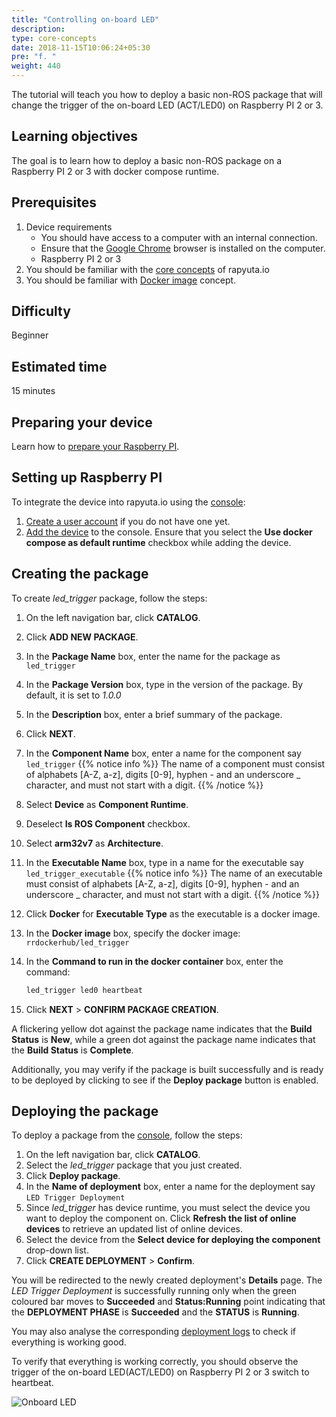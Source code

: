 ```yaml
---
title: "Controlling on-board LED"
description:
type: core-concepts
date: 2018-11-15T10:06:24+05:30
pre: "f. "
weight: 440
---
```

The tutorial will teach you how to deploy a basic non-ROS package that will change
the trigger of the on-board LED (ACT/LED0) on Raspberry PI 2 or 3.

## Learning objectives
The goal is to learn how to deploy a basic non-ROS package on a
Raspberry PI 2 or 3 with docker compose runtime.

## Prerequisites
1. Device requirements
	* You should have access to a computer with an internal connection.
	* Ensure that the [Google Chrome](https://www.google.com/chrome/) browser
	  is installed on the computer.
	* Raspberry PI 2 or 3
2. You should be familiar with the [core concepts](/core-concepts) of rapyuta.io
3. You should be familiar with
   [Docker image](https://docs.docker.com/v17.09/engine/userguide/storagedriver/imagesandcontainers/)
   concept.

## Difficulty
Beginner

## Estimated time
15 minutes

## Preparing your device
Learn how to [prepare your Raspberry PI](/getting-started/prepare-raspberry-pi).

## Setting up Raspberry PI
To integrate the device into rapyuta.io using the [console](https://console.rapyuta.io):

1. [Create a user account](/getting-started/create-new-user) if you do not
   have one yet.
2. [Add the device](/getting-started/add-new-device) to the console.
   Ensure that you select the **Use docker compose as default runtime** checkbox
   while adding the device.

## Creating the package
To create *led_trigger* package, follow the steps:

1. On the left navigation bar, click **CATALOG**.
2. Click **ADD NEW PACKAGE**.
3. In the **Package Name** box, enter the name for the package as `led_trigger`
4. In the **Package Version** box, type in the version of the package. By default, it is set to _1.0.0_
5. In the **Description** box, enter a brief summary of the package.
6. Click **NEXT**.
7. In the **Component Name** box, enter a name for the component say `led_trigger`
{{% notice info %}}
The name of a component must consist of alphabets [A-Z, a-z], digits [0-9], hyphen -
and an underscore _ character, and must not start with a digit.
{{% /notice %}}
8. Select **Device** as **Component Runtime**.
9.  Deselect **Is ROS Component** checkbox.
10. Select **arm32v7** as **Architecture**.
11. In the **Executable Name** box, type in a name for the executable say `led_trigger_executable`
{{% notice info %}}
The name of an executable must consist of alphabets [A-Z, a-z], digits [0-9], hyphen -
and an underscore _ character, and must not start with a digit.
{{% /notice %}}
12. Click **Docker** for **Executable Type** as the executable is a docker image.
13. In the **Docker image** box, specify the docker image: `rrdockerhub/led_trigger`
14. In the **Command to run in the docker container** box, enter the command:
	```bash
	led_trigger led0 heartbeat
	```

15. Click **NEXT** > **CONFIRM PACKAGE CREATION**.

A flickering yellow dot against the package name indicates that the **Build Status**
is **New**, while a green dot against the package name indicates that the **Build
Status** is **Complete**.

Additionally, you may verify if the package is built successfully and is ready
to be deployed by clicking to see if the **Deploy package** button is enabled.

## Deploying the package
To deploy a package from the [console](https://console.rapyuta.io),
follow the steps:

1. On the left navigation bar, click **CATALOG**.
2. Select the *led_trigger* package that you just created.
3. Click **Deploy package**.
4. In the **Name of deployment** box, enter a name for the deployment say `LED Trigger Deployment`
5. Since *led_trigger* has device runtime, you must select the device you want to
   deploy the component on. Click **Refresh the list of online devices** to retrieve
   an updated list of online devices.
6. Select the device from the **Select device for deploying the component**
   drop-down list.
7. Click **CREATE DEPLOYMENT** > **Confirm**.

You will be redirected to the newly created deployment's **Details** page.
The _LED Trigger Deployment_ is successfully running only when the green
coloured bar moves to **Succeeded** and **Status:Running** point indicating that the
**DEPLOYMENT PHASE** is **Succeeded** and the **STATUS** is **Running**.

You may also analyse the corresponding [deployment logs](/core-concepts/logging/deployment-logs)
to check if everything is working good.

To verify that everything is working correctly, you should observe the trigger
of the on-board LED(ACT/LED0) on Raspberry PI 2 or 3 switch to heartbeat.

![Onboard LED](/images/core-concepts/device-management/control-onboard-led.gif?classes=border,shadow&width=30pc)
